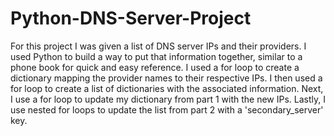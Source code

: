 # Python-DNS-Server-Project
For this project I was given a list of DNS server IPs and their providers. I used Python to build a way to put that information together, similar to a phone book for quick and easy reference.
I used a for loop to create a dictionary mapping the provider names to their respective IPs.
I then used a for loop to create a list of dictionaries with the associated information.
Next, I use a for loop to update my dictionary from part 1 with the new IPs.
Lastly, I use nested for loops to update the list from part 2 with a 'secondary_server' key. 
